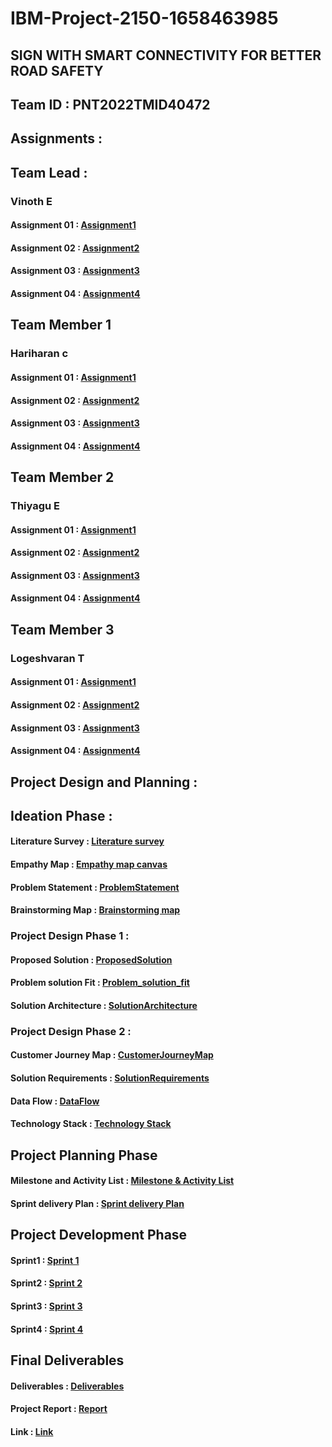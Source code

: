 # IBM-Project-2150-1658463985
## SIGN WITH SMART CONNECTIVITY FOR BETTER ROAD SAFETY


## Team ID : PNT2022TMID40472

## Assignments :

## Team Lead :

   ### Vinoth E

   #### Assignment 01              :   [Assignment1](https://github.com/IBM-EPBL/IBM-Project-2150-1658463985/blob/main/ASSIGNMENT/Team%20Lead/Assignment_1.pdf)

   #### Assignment 02              :   [Assignment2](https://github.com/IBM-EPBL/IBM-Project-2150-1658463985/blob/main/ASSIGNMENT/Team%20Lead/Assignment_2.pdf)
   
   #### Assignment 03              :   [Assignment3](https://github.com/IBM-EPBL/IBM-Project-2150-1658463985/blob/main/ASSIGNMENT/Team%20Lead/Assignment_3.pdf)
   
   #### Assignment 04              :   [Assignment4](https://github.com/IBM-EPBL/IBM-Project-2150-1658463985/blob/main/ASSIGNMENT/Team%20Lead/Assignment_4.pdf)

## Team Member 1

   ### Hariharan c

   ####  Assignment 01              :   [Assignment1](https://github.com/IBM-EPBL/IBM-Project-2150-1658463985/blob/main/ASSIGNMENT/Team%20Member%201/arudio%20using%20led%20and%20buzzer.pdf)

   ####  Assignment 02              :   [Assignment2](https://github.com/IBM-EPBL/IBM-Project-2150-1658463985/blob/main/ASSIGNMENT/Team%20Member%201/python%20code%20for%20detect%20high%20temperature%20and%20humidity.pdf)
   
   ####  Assignment 03              :   [Assignment3](https://github.com/IBM-EPBL/IBM-Project-2150-1658463985/blob/main/ASSIGNMENT/Team%20Member%201/python%20code%20for%20blinking%20led%20%26%20Traffic%20light.pdf)
   
   ####  Assignment 04              :   [Assignment4](https://github.com/IBM-EPBL/IBM-Project-2150-1658463985/blob/main/ASSIGNMENT/Team%20Member%201/Code%20for%20ultrasonic%20sensor%20and%20connect%20to%20IBM%20cloud.pdf)

## Team Member 2

   ### Thiyagu E

   #### Assignment 01               :  [Assignment1](https://github.com/IBM-EPBL/IBM-Project-2150-1658463985/blob/main/ASSIGNMENT/Team%20Member%202/Assignment_1%20Thiyagu.pdf)

   #### Assignment 02               :  [Assignment2](https://github.com/IBM-EPBL/IBM-Project-2150-1658463985/blob/main/ASSIGNMENT/Team%20Member%202/Assignment_2%20Thiyagu.pdf)
   
   #### Assignment 03               :  [Assignment3](https://github.com/IBM-EPBL/IBM-Project-2150-1658463985/blob/main/ASSIGNMENT/Team%20Member%202/Assignment_3%20Thiyagu.pdf)
   
   #### Assignment 04               :  [Assignment4](https://github.com/IBM-EPBL/IBM-Project-2150-1658463985/blob/main/ASSIGNMENT/Team%20Member%202/Assignment_4%20Thiyagu.pdf)

## Team Member 3

  ### Logeshvaran T

  #### Assignment 01                 :  [Assignment1](https://github.com/IBM-EPBL/IBM-Project-2150-1658463985/blob/main/ASSIGNMENT/Team%20Member%203/ASSIGNMENT.pptx) 

  #### Assignment 02                 :  [Assignment2](https://github.com/IBM-EPBL/IBM-Project-2150-1658463985/blob/main/ASSIGNMENT/Team%20Member%203/assignment2_LOGESH.pdf)
   
  #### Assignment 03                 :  [Assignment3](https://github.com/IBM-EPBL/IBM-Project-2150-1658463985/blob/main/ASSIGNMENT/Team%20Member%203/Assignment_3_LOGESHVARAN.pdf)
   
  #### Assignment 04                 :  [Assignment4](https://github.com/IBM-EPBL/IBM-Project-2150-1658463985/blob/main/ASSIGNMENT/Team%20Member%203/Assignment-4.pdf)

 ## Project Design and Planning :

 ## Ideation Phase :
   
   #### Literature Survey            :  [Literature survey](https://github.com/IBM-EPBL/IBM-Project-2150-1658463985/blob/main/PROJECT%20DESIGN%20AND%20PLANNING/Ideation%20Phase/Literature_Survey.pdf) 
			 
   #### Empathy Map                  :  [Empathy map canvas](https://github.com/IBM-EPBL/IBM-Project-2150-1658463985/blob/main/PROJECT%20DESIGN%20AND%20PLANNING/Ideation%20Phase/Empathy_Map.pdf) 
			 
   #### Problem Statement            :  [ProblemStatement](https://github.com/IBM-EPBL/IBM-Project-2150-1658463985/blob/main/PROJECT%20DESIGN%20AND%20PLANNING/Ideation%20Phase/Problem_Statement.pdf)
			 
   #### Brainstorming Map            :  [Brainstorming map](https://github.com/IBM-EPBL/IBM-Project-2150-1658463985/blob/main/PROJECT%20DESIGN%20AND%20PLANNING/Ideation%20Phase/Brain_Storming.pdf)
   
 
  

### Project Design Phase 1 :
   
   #### Proposed Solution            :  [ProposedSolution](https://github.com/IBM-EPBL/IBM-Project-2150-1658463985/blob/main/PROJECT%20DESIGN%20AND%20PLANNING/Project%20Design%20Phase%20I/Proposed_Solution.pdf)
		  
   #### Problem solution Fit         :  [Problem_solution_fit](https://github.com/IBM-EPBL/IBM-Project-2150-1658463985/blob/main/PROJECT%20DESIGN%20AND%20PLANNING/Project%20Design%20Phase%20I/Problem_Solution_Fit.pdf)
		  
   #### Solution Architecture        :  [SolutionArchitecture](https://github.com/IBM-EPBL/IBM-Project-2150-1658463985/blob/main/PROJECT%20DESIGN%20AND%20PLANNING/Project%20Design%20Phase%20I/Solution_Architecture.pdf)

   ### Project Design Phase 2 : 
   
   #### Customer Journey Map         :  [CustomerJourneyMap](https://github.com/IBM-EPBL/IBM-Project-2150-1658463985/blob/main/PROJECT%20DESIGN%20AND%20PLANNING/Project%20Design%20Phase%20II/Customer_Journey_Map.pdf)

   
   #### Solution Requirements        :  [SolutionRequirements](https://github.com/IBM-EPBL/IBM-Project-2150-1658463985/blob/main/PROJECT%20DESIGN%20AND%20PLANNING/Project%20Design%20Phase%20II/Solution_Requirements.pdf)

   
   #### Data Flow	             :  [DataFlow](https://github.com/IBM-EPBL/IBM-Project-2150-1658463985/blob/main/PROJECT%20DESIGN%20AND%20PLANNING/Project%20Design%20Phase%20II/Data_Flow_Diagrams.pdf)

   #### Technology Stack             :  [Technology Stack](https://github.com/IBM-EPBL/IBM-Project-2150-1658463985/blob/main/PROJECT%20DESIGN%20AND%20PLANNING/Project%20Design%20Phase%20II/Technology_Stack.pdf)

## Project Planning Phase
   #### Milestone and Activity List  :  [Milestone & Activity List](https://github.com/IBM-EPBL/IBM-Project-2150-1658463985/blob/main/PROJECT%20DESIGN%20AND%20PLANNING/Project%20Planning%20Phase/Milestone%20%26%20Activity%20List.pdf)

   #### Sprint delivery Plan         :  [Sprint delivery Plan](https://github.com/IBM-EPBL/IBM-Project-2150-1658463985/blob/main/PROJECT%20DESIGN%20AND%20PLANNING/Project%20Planning%20Phase/Sprint%20delivery%20plan.pdf)

## Project Development Phase
   #### Sprint1                      :  [Sprint 1]()
   
   #### Sprint2                      :  [Sprint 2]() 
   
   #### Sprint3                      :  [Sprint 3]()
   
   #### Sprint4                      :  [Sprint 4]()
   
## Final Deliverables

   #### Deliverables                 :  [Deliverables]()
   #### Project Report               :  [Report]()
   #### Link                         :  [ Link]()



